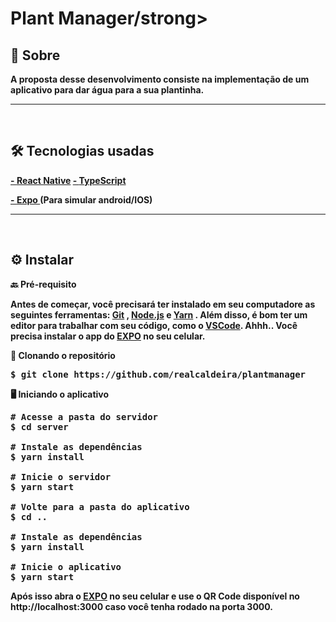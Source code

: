 <h1><strong>Plant Manager/strong></h1>

<strong><h2>🎯 Sobre</h2></strong>

<p>A proposta desse desenvolvimento consiste na implementação de um aplicativo para dar água para a sua plantinha.</p>
<hr/>
<br>
 <strong><h2>🛠️ Tecnologias usadas</h2></strong>
<p></p>

[- <strong>React Native</strong>](https://reactnative.dev/docs/getting-started)
[- <strong>TypeScript</strong>](https://www.typescriptlang.org/)

[- <strong>Expo </strong> ](https://expo.io/)
(Para simular android/IOS)

<hr/>
<br>
<strong><h2>⚙️ Instalar</h2> </strong>

</hr>

<strong>🔙 Pré-requisito </strong>

Antes de começar, você precisará ter instalado em seu computadore as seguintes ferramentas: [Git](https://git-scm.com/) , [Node.js](https://nodejs.org/en/) e [Yarn](https://yarnpkg.com/) .
Além disso, é bom ter um editor para trabalhar com seu código, como o [VSCode](https://code.visualstudio.com/).
Ahhh.. Você precisa instalar o app do [<strong>EXPO</strong>](https://play.google.com/store/apps/details?id=host.exp.exponent&hl=pt_BR&gl=US) no seu celular.

<strong>🔽 Clonando o repositório </strong>

<pre>$ git clone https://github.com/realcaldeira/plantmanager </pre>

<strong>🖥️ Iniciando o aplicativo</strong>

<pre>
# Acesse a pasta do servidor 
$ cd server

# Instale as dependências
$ yarn install

# Inicie o servidor
$ yarn start

# Volte para a pasta do aplicativo 
$ cd ..

# Instale as dependências
$ yarn install

# Inicie o aplicativo
$ yarn start</pre>

Após isso abra o [<strong>EXPO</strong>](https://play.google.com/store/apps/details?id=host.exp.exponent&hl=pt_BR&gl=US) no seu celular e use o QR Code disponível no http://localhost:3000 caso você tenha rodado na porta 3000.
